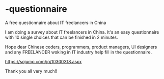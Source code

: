 # -questionnaire
A free questionnaire about IT freelancers in China

I am doing a survey about IT freelancers in China. It's an easy questionnaire with 10 single choices that can be finished in 2 minutes.

Hope dear Chinese coders, programmers, product managers, UI designers and any FREELANCER woking in IT industry help fill in the questionnaire.

https://sojump.com/jq/10300318.aspx

Thank you all very much!!
